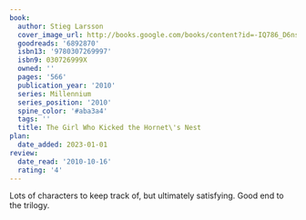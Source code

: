 ```yaml
---
book:
  author: Stieg Larsson
  cover_image_url: http://books.google.com/books/content?id=-IQ786_D6nsC&printsec=frontcover&img=1&zoom=1&source=gbs_api
  goodreads: '6892870'
  isbn13: '9780307269997'
  isbn9: 030726999X
  owned: ''
  pages: '566'
  publication_year: '2010'
  series: Millennium
  series_position: '2010'
  spine_color: '#aba3a4'
  tags: ''
  title: The Girl Who Kicked the Hornet\'s Nest
plan:
  date_added: 2023-01-01
review:
  date_read: '2010-10-16'
  rating: '4'
---
```


Lots of characters to keep track of, but ultimately satisfying. Good end to the trilogy.
